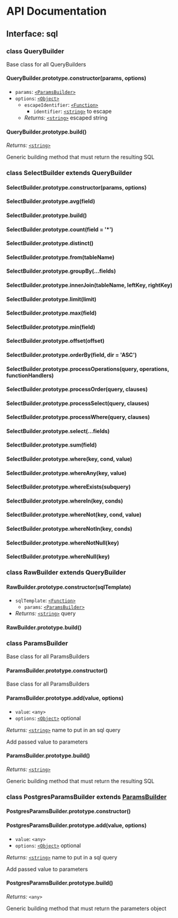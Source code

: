 # API Documentation

## Interface: sql

### class QueryBuilder

Base class for all QueryBuilders

#### QueryBuilder.prototype.constructor(params, options)

- `params`: [`<ParamsBuilder>`][paramsbuilder]
- `options`: [`<Object>`][object]
  - `escapeIdentifier`: [`<Function>`][function]
    - `identifier`: [`<string>`][string] to escape
  - _Returns:_ [`<string>`][string] escaped string

#### QueryBuilder.prototype.build()

_Returns:_ [`<string>`][string]

Generic building method that must return the resulting SQL

### class SelectBuilder extends QueryBuilder

#### SelectBuilder.prototype.constructor(params, options)

#### SelectBuilder.prototype.avg(field)

#### SelectBuilder.prototype.build()

#### SelectBuilder.prototype.count(field = '\*')

#### SelectBuilder.prototype.distinct()

#### SelectBuilder.prototype.from(tableName)

#### SelectBuilder.prototype.groupBy(...fields)

#### SelectBuilder.prototype.innerJoin(tableName, leftKey, rightKey)

#### SelectBuilder.prototype.limit(limit)

#### SelectBuilder.prototype.max(field)

#### SelectBuilder.prototype.min(field)

#### SelectBuilder.prototype.offset(offset)

#### SelectBuilder.prototype.orderBy(field, dir = 'ASC')

#### SelectBuilder.prototype.processOperations(query, operations, functionHandlers)

#### SelectBuilder.prototype.processOrder(query, clauses)

#### SelectBuilder.prototype.processSelect(query, clauses)

#### SelectBuilder.prototype.processWhere(query, clauses)

#### SelectBuilder.prototype.select(...fields)

#### SelectBuilder.prototype.sum(field)

#### SelectBuilder.prototype.where(key, cond, value)

#### SelectBuilder.prototype.whereAny(key, value)

#### SelectBuilder.prototype.whereExists(subquery)

#### SelectBuilder.prototype.whereIn(key, conds)

#### SelectBuilder.prototype.whereNot(key, cond, value)

#### SelectBuilder.prototype.whereNotIn(key, conds)

#### SelectBuilder.prototype.whereNotNull(key)

#### SelectBuilder.prototype.whereNull(key)

### class RawBuilder extends QueryBuilder

#### RawBuilder.prototype.constructor(sqlTemplate)

- `sqlTemplate`: [`<Function>`][function]
  - `params`: [`<ParamsBuilder>`][paramsbuilder]
- _Returns:_ [`<string>`][string] query

#### RawBuilder.prototype.build()

### class ParamsBuilder

Base class for all ParamsBuilders

#### ParamsBuilder.prototype.constructor()

Base class for all ParamsBuilders

#### ParamsBuilder.prototype.add(value, options)

- `value`: `<any>`
- `options`: [`<Object>`][object] optional

_Returns:_ [`<string>`][string] name to put in an sql query

Add passed value to parameters

#### ParamsBuilder.prototype.build()

_Returns:_ [`<string>`][string]

Generic building method that must return the resulting SQL

### class PostgresParamsBuilder extends [ParamsBuilder][paramsbuilder]

#### PostgresParamsBuilder.prototype.constructor()

#### PostgresParamsBuilder.prototype.add(value, options)

- `value`: `<any>`
- `options`: [`<Object>`][object] optional

_Returns:_ [`<string>`][string] name to put in a sql query

Add passed value to parameters

#### PostgresParamsBuilder.prototype.build()

_Returns:_ `<any>`

Generic building method that must return the parameters object

[paramsbuilder]: ../lib/params-builder.js
[object]: https://developer.mozilla.org/en-US/docs/Web/JavaScript/Reference/Global_Objects/Object
[function]: https://developer.mozilla.org/en-US/docs/Web/JavaScript/Reference/Global_Objects/Function
[string]: https://developer.mozilla.org/en-US/docs/Web/JavaScript/Data_structures#String_type
